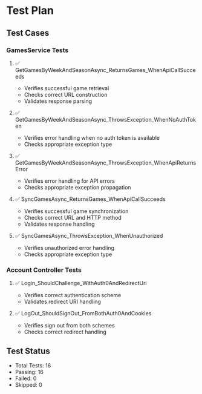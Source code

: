 # Test Plan

## Test Cases

### GamesService Tests
1. ✅ GetGamesByWeekAndSeasonAsync_ReturnsGames_WhenApiCallSucceeds
   - Verifies successful game retrieval
   - Checks correct URL construction
   - Validates response parsing

2. ✅ GetGamesByWeekAndSeasonAsync_ThrowsException_WhenNoAuthToken
   - Verifies error handling when no auth token is available
   - Checks appropriate exception type

3. ✅ GetGamesByWeekAndSeasonAsync_ThrowsException_WhenApiReturnsError
   - Verifies error handling for API errors
   - Checks appropriate exception propagation

4. ✅ SyncGamesAsync_ReturnsGames_WhenApiCallSucceeds
   - Verifies successful game synchronization
   - Checks correct URL and HTTP method
   - Validates response handling

5. ✅ SyncGamesAsync_ThrowsException_WhenUnauthorized
   - Verifies unauthorized error handling
   - Checks appropriate exception type

### Account Controller Tests
1. ✅ Login_ShouldChallenge_WithAuth0AndRedirectUri
   - Verifies correct authentication scheme
   - Validates redirect URI handling

2. ✅ LogOut_ShouldSignOut_FromBothAuth0AndCookies
   - Verifies sign out from both schemes
   - Checks correct redirect handling

## Test Status
- Total Tests: 16
- Passing: 16
- Failed: 0
- Skipped: 0 